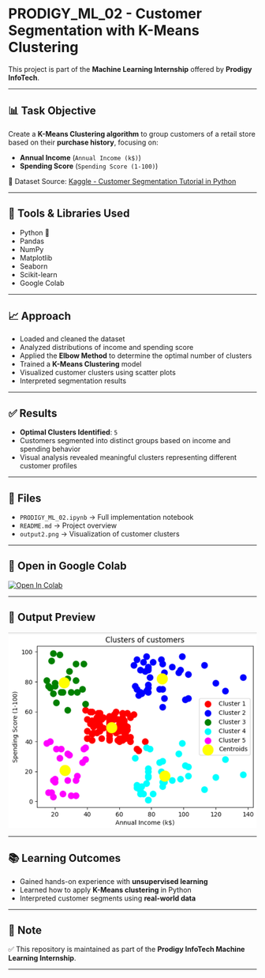 # PRODIGY_ML_02 - Customer Segmentation with K-Means Clustering

This project is part of the **Machine Learning Internship** offered by **Prodigy InfoTech**.

---

## 📊 Task Objective

Create a **K-Means Clustering algorithm** to group customers of a retail store based on their **purchase history**, focusing on:
- **Annual Income** (`Annual Income (k$)`)
- **Spending Score** (`Spending Score (1-100)`)

📌 Dataset Source: [Kaggle - Customer Segmentation Tutorial in Python](https://www.kaggle.com/datasets/vjchoudhary7/customer-segmentation-tutorial-in-python)

---

## 🔧 Tools & Libraries Used

- Python 🐍  
- Pandas  
- NumPy  
- Matplotlib  
- Seaborn  
- Scikit-learn  
- Google Colab

---

## 📈 Approach

- Loaded and cleaned the dataset  
- Analyzed distributions of income and spending score  
- Applied the **Elbow Method** to determine the optimal number of clusters  
- Trained a **K-Means Clustering** model  
- Visualized customer clusters using scatter plots  
- Interpreted segmentation results

---

## ✅ Results

- **Optimal Clusters Identified**: `5`  
- Customers segmented into distinct groups based on income and spending behavior  
- Visual analysis revealed meaningful clusters representing different customer profiles

---

## 📁 Files

- `PRODIGY_ML_02.ipynb` → Full implementation notebook  
- `README.md` → Project overview  
- `output2.png` → Visualization of customer clusters

---

## 🔗 Open in Google Colab

[![Open In Colab](https://colab.research.google.com/assets/colab-badge.svg)](https://colab.research.google.com/github/MiliSharma-1808/PRODIGY_ML_02/blob/main/PRODIGY_ML_02.ipynb)

---

## 🚀 Output Preview

![Customer Clusters](output2.png)

---

## 📚 Learning Outcomes

- Gained hands-on experience with **unsupervised learning**  
- Learned how to apply **K-Means clustering** in Python  
- Interpreted customer segments using **real-world data**

---

## 📝 Note

✅ This repository is maintained as part of the **Prodigy InfoTech Machine Learning Internship**.

---
